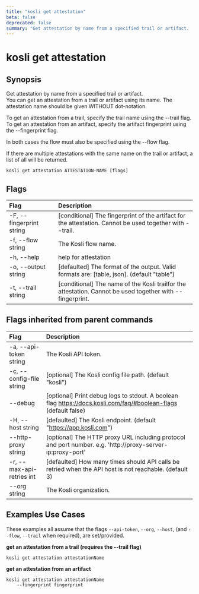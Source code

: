```yaml
---
title: "kosli get attestation"
beta: false
deprecated: false
summary: "Get attestation by name from a specified trail or artifact.  "
---
```


# kosli get attestation

## Synopsis

Get attestation by name from a specified trail or artifact.  
You can get an attestation from a trail or artifact using its name. The attestation name should be given
WITHOUT dot-notation.

To get an attestation from a trail, specify the trail name using the --trail flag.  
To get an attestation from an artifact, specify the artifact fingerprint using the --fingerprint flag.

In both cases the flow must also be specified using the --flow flag.

If there are multiple attestations with the same name on the trail or artifact, a list of all will be returned.


```shell
kosli get attestation ATTESTATION-NAME [flags]
```

## Flags
| Flag | Description |
| :--- | :--- |
|    -F, --fingerprint string  |  [conditional] The fingerprint of the artifact for the attestation. Cannot be used together with --trail.  |
|    -f, --flow string  |  The Kosli flow name.  |
|    -h, --help  |  help for attestation  |
|    -o, --output string  |  [defaulted] The format of the output. Valid formats are: [table, json]. (default "table")  |
|    -t, --trail string  |  [conditional] The name of the Kosli trailfor the attestation. Cannot be used together with --fingerprint.  |


## Flags inherited from parent commands
| Flag | Description |
| :--- | :--- |
|    -a, --api-token string  |  The Kosli API token.  |
|    -c, --config-file string  |  [optional] The Kosli config file path. (default "kosli")  |
|        --debug  |  [optional] Print debug logs to stdout. A boolean flag https://docs.kosli.com/faq/#boolean-flags (default false)  |
|    -H, --host string  |  [defaulted] The Kosli endpoint. (default "https://app.kosli.com")  |
|        --http-proxy string  |  [optional] The HTTP proxy URL including protocol and port number. e.g. 'http://proxy-server-ip:proxy-port'  |
|    -r, --max-api-retries int  |  [defaulted] How many times should API calls be retried when the API host is not reachable. (default 3)  |
|        --org string  |  The Kosli organization.  |


## Examples Use Cases

These examples all assume that the flags  `--api-token`, `--org`, `--host`, (and `--flow`, `--trail` when required), are set/provided. 

**get an attestation from a trail (requires the --trail flag)**

```shell
kosli get attestation attestationName 

```

**get an attestation from an artifact**

```shell
kosli get attestation attestationName 
	--fingerprint fingerprint
```

